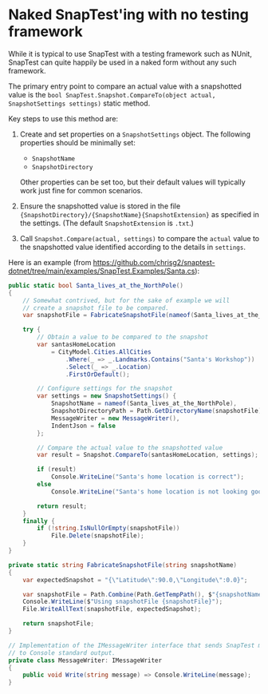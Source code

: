 # Naked SnapTest'ing with no testing framework

While it is typical to use SnapTest with a testing framework such as NUnit, SnapTest can quite happily be used in a naked form without any such framework.

The primary entry point to compare an actual value with a snapshotted value is the `bool SnapTest.Snapshot.CompareTo(object actual, SnapshotSettings settings)` static method.

Key steps to use this method are:

1. Create and set properties on a `SnapshotSettings` object. The following properties should be minimally set:
    - `SnapshotName`
    - `SnapshotDirectory`

    Other properties can be set too, but their default values will typically work just fine for common scenarios.

1. Ensure the snapshotted value is stored in the file `{SnapshotDirectory}/{SnapshotName}{SnapshotExtension}` as specified in the settings. (The default `SnapshotExtension` is `.txt`.)

1. Call `Snapshot.Compare(actual, settings)` to compare the `actual` value to the snapshotted value identified according to the details in `settings`.

Here is an example (from https://github.com/chrisg2/snaptest-dotnet/tree/main/examples/SnapTest.Examples/Santa.cs):

```C#
public static bool Santa_lives_at_the_NorthPole()
{
    // Somewhat contrived, but for the sake of example we will
    // create a snapshot file to be compared.
    var snapshotFile = FabricateSnapshotFile(nameof(Santa_lives_at_the_NorthPole));

    try {
        // Obtain a value to be compared to the snapshot
        var santasHomeLocation
            = CityModel.Cities.AllCities
                .Where(_ => _.Landmarks.Contains("Santa's Workshop"))
                .Select(_ => _.Location)
                .FirstOrDefault();

        // Configure settings for the snapshot
        var settings = new SnapshotSettings() {
            SnapshotName = nameof(Santa_lives_at_the_NorthPole),
            SnapshotDirectoryPath = Path.GetDirectoryName(snapshotFile),
            MessageWriter = new MessageWriter(),
            IndentJson = false
        };

        // Compare the actual value to the snapshotted value
        var result = Snapshot.CompareTo(santasHomeLocation, settings);

        if (result)
            Console.WriteLine("Santa's home location is correct");
        else
            Console.WriteLine("Santa's home location is not looking good");

        return result;
    }
    finally {
        if (!string.IsNullOrEmpty(snapshotFile))
            File.Delete(snapshotFile);
    }
}

private static string FabricateSnapshotFile(string snapshotName)
{
    var expectedSnapshot = "{\"Latitude\":90.0,\"Longitude\":0.0}";

    var snapshotFile = Path.Combine(Path.GetTempPath(), $"{snapshotName}.txt");
    Console.WriteLine($"Using snapshotFile {snapshotFile}");
    File.WriteAllText(snapshotFile, expectedSnapshot);

    return snapshotFile;
}

// Implementation of the IMessageWriter interface that sends SnapTest messages
// to Console standard output.
private class MessageWriter: IMessageWriter
{
    public void Write(string message) => Console.WriteLine(message);
}
```

